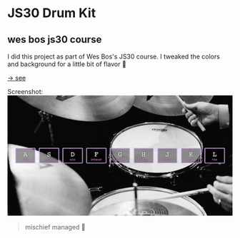 # JS30 Drum Kit

## wes bos js30 course

I did this project as part of Wes Bos's JS30 course. I tweaked the colors and background for a little bit of flavor :orange_heart:

[ -> see ](https://gozdinhos.github.io/js-drum-kit/)

Screenshot: ![Alt](img01.png)

> mischief managed :herb:
